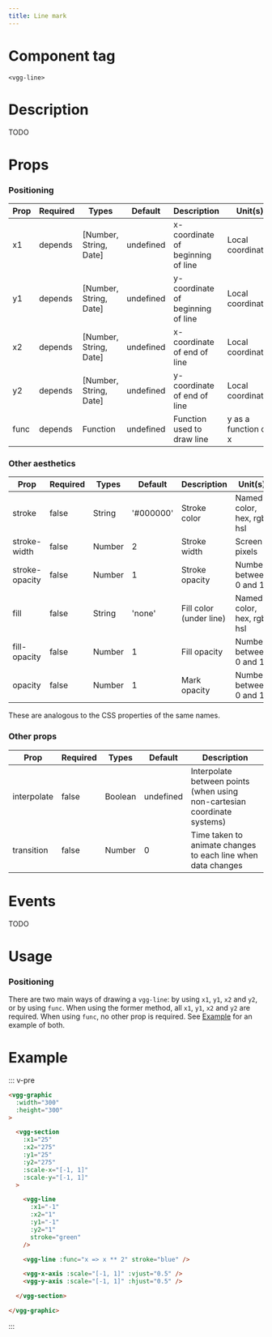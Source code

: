 ```yaml
---
title: Line mark
---
```


# Component tag

`<vgg-line>`

# Description

TODO

# Props

### Positioning

| Prop   | Required | Types                  | Default   | Description                       | Unit(s)              |
| ------ | -------- | ---------------------- | --------- | --------------------------------- | -------------------- |
| x1     | depends  | [Number, String, Date] | undefined | x-coordinate of beginning of line | Local coordinates    |
| y1     | depends  | [Number, String, Date] | undefined | y-coordinate of beginning of line | Local coordinates    |
| x2     | depends  | [Number, String, Date] | undefined | x-coordinate of end of line       | Local coordinates    |
| y2     | depends  | [Number, String, Date] | undefined | y-coordinate of end of line       | Local coordinates    |
| func   | depends  | Function               | undefined | Function used to draw line        | y as a function of x |

### Other aesthetics

| Prop           | Required | Types  | Default   | Description             | Unit(s)                    |
| -------------- | -------- | ------ | --------- | ----------------------- | -------------------------- |
| stroke         | false    | String | '#000000' | Stroke color            | Named color, hex, rgb, hsl |
| stroke-width   | false    | Number | 2         | Stroke width            | Screen pixels              |
| stroke-opacity | false    | Number | 1         | Stroke opacity          | Number between 0 and 1     |
| fill           | false    | String | 'none'    | Fill color (under line) | Named color, hex, rgb, hsl |
| fill-opacity   | false    | Number | 1         | Fill opacity            | Number between 0 and 1     |
| opacity        | false    | Number | 1         | Mark opacity            | Number between 0 and 1     |

These are analogous to the CSS properties of the same names.

### Other props

| Prop        | Required | Types   | Default   | Description                                                              |
| ----------- | -------- | ------- | --------- | ------------------------------------------------------------------------ |
| interpolate | false    | Boolean | undefined | Interpolate between points (when using non-cartesian coordinate systems) |
| transition  | false    | Number  | 0         | Time taken to animate changes to each line when data changes             |

# Events

TODO

# Usage

### Positioning

There are two main ways of drawing a `vgg-line`: by using `x1`, `y1`, `x2` and `y2`,
or by using `func`. When using the former method, all `x1`, `y1`, `x2` and `y2`
are required. When using `func`, no other prop is required. See [Example](#example)
for an example of both.

# Example

::: v-pre
```html
<vgg-graphic
  :width="300"
  :height="300"
>

  <vgg-section
    :x1="25"
    :x2="275"
    :y1="25"
    :y2="275"
    :scale-x="[-1, 1]"
    :scale-y="[-1, 1]"
  >

    <vgg-line
      :x1="-1"
      :x2="1"
      :y1="-1"
      :y2="1"
      stroke="green"
    />

    <vgg-line :func="x => x ** 2" stroke="blue" />

    <vgg-x-axis :scale="[-1, 1]" :vjust="0.5" />
    <vgg-y-axis :scale="[-1, 1]" :hjust="0.5" />

  </vgg-section>

</vgg-graphic>
```
:::

<lines-example />
